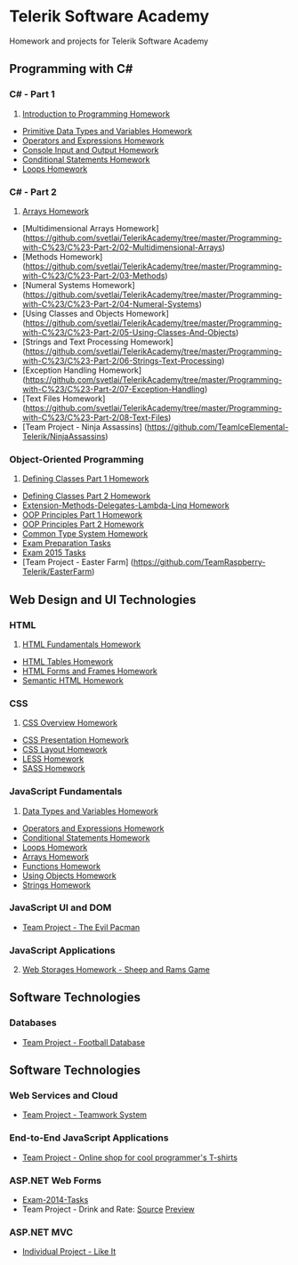 Telerik Software Academy
==============

Homework and projects for Telerik Software Academy

## Programming with C# ##

### C# - Part 1

1. [Introduction to Programming Homework](https://github.com/svetlai/TelerikAcademy/tree/master/Programming-with-C%23/C%23-Part-1/01-Intro-Programming-Homework)
* [Primitive Data Types and Variables Homework](https://github.com/svetlai/TelerikAcademy/tree/master/Programming-with-C%23/C%23-Part-1/02-Primitive-Data-Types-Variables)
* [Operators and Expressions Homework](https://github.com/svetlai/TelerikAcademy/tree/master/Programming-with-C%23/C%23-Part-1/03-Operators-Expressions)
* [Console Input and Output Homework](https://github.com/svetlai/TelerikAcademy/tree/master/Programming-with-C%23/C%23-Part-1/04-Console-Input-Output)
* [Conditional Statements Homework](https://github.com/svetlai/TelerikAcademy/tree/master/Programming-with-C%23/C%23-Part-1/05-Conditional-Statements)
* [Loops Homework](https://github.com/svetlai/TelerikAcademy/tree/master/Programming-with-C%23/C%23-Part-1/06-Loops)

### C# - Part 2

1. [Arrays Homework](https://github.com/svetlai/TelerikAcademy/tree/master/Programming-with-C%23/C%23-Part-2/01-Arrays)
* [Multidimensional Arrays Homework] (https://github.com/svetlai/TelerikAcademy/tree/master/Programming-with-C%23/C%23-Part-2/02-Multidimensional-Arrays)
* [Methods Homework] (https://github.com/svetlai/TelerikAcademy/tree/master/Programming-with-C%23/C%23-Part-2/03-Methods)
* [Numeral Systems Homework] (https://github.com/svetlai/TelerikAcademy/tree/master/Programming-with-C%23/C%23-Part-2/04-Numeral-Systems)
* [Using Classes and Objects Homework] (https://github.com/svetlai/TelerikAcademy/tree/master/Programming-with-C%23/C%23-Part-2/05-Using-Classes-And-Objects)
* [Strings and Text Processing Homework] (https://github.com/svetlai/TelerikAcademy/tree/master/Programming-with-C%23/C%23-Part-2/06-Strings-Text-Processing)
* [Exception Handling Homework] (https://github.com/svetlai/TelerikAcademy/tree/master/Programming-with-C%23/C%23-Part-2/07-Exception-Handling)
* [Text Files Homework] (https://github.com/svetlai/TelerikAcademy/tree/master/Programming-with-C%23/C%23-Part-2/08-Text-Files)
* [Team Project - Ninja Assassins] (https://github.com/TeamIceElemental-Telerik/NinjaAssassins)

### Object-Oriented Programming

1. [Defining Classes Part 1 Homework](https://github.com/svetlai/TelerikAcademy/tree/master/Programming-with-C%23/Object-Oriented-Programming/01-Defining-Classes-Part-1)
* [Defining Classes Part 2 Homework](https://github.com/svetlai/TelerikAcademy/tree/master/Programming-with-C%23/Object-Oriented-Programming/02-Defining-Classes-Part-2)
* [Extension-Methods-Delegates-Lambda-Linq Homework](https://github.com/svetlai/TelerikAcademy/tree/master/Programming-with-C%23/Object-Oriented-Programming/03-Extension-Methods-Delegates-Lambda-Linq)
* [OOP Principles Part 1 Homework](https://github.com/svetlai/TelerikAcademy/tree/master/Programming-with-C%23/Object-Oriented-Programming/04-OOP-Principles-Part-1)
* [OOP Principles Part 2 Homework](https://github.com/svetlai/TelerikAcademy/tree/master/Programming-with-C%23/Object-Oriented-Programming/05-OOP-Principles-Part-2)
* [Common Type System Homework](https://github.com/svetlai/TelerikAcademy/tree/master/Programming-with-C%23/Object-Oriented-Programming/06-Common-Type-System)
* [Exam Preparation Tasks](https://github.com/svetlai/TelerikAcademy/tree/master/Programming-with-C%23/Object-Oriented-Programming/Exam-Preparation-Tasks)
* [Exam 2015 Tasks](https://github.com/svetlai/TelerikAcademy/tree/master/Programming-with-C%23/Object-Oriented-Programming/Exam-2015-Tasks)
* [Team Project - Easter Farm] (https://github.com/TeamRaspberry-Telerik/EasterFarm)

## Web Design and UI Technologies ##

### HTML

1. [HTML Fundamentals Homework](https://github.com/svetlai/TelerikAcademy/tree/master/Web-Design-and-UI/HTML/01-HTML-Fundamentals)
*  [HTML Tables Homework](https://github.com/svetlai/TelerikAcademy/tree/master/Web-Design-and-UI/HTML/02-HTML-Tables)
*  [HTML Forms and Frames Homework](https://github.com/svetlai/TelerikAcademy/tree/master/Web-Design-and-UI/HTML/03-HTML-Forms-Frames)
*  [Semantic HTML Homework](https://github.com/svetlai/TelerikAcademy/tree/master/Web-Design-and-UI/HTML/04-Semantic-HTML)

### CSS

1. [CSS Overview Homework](https://github.com/svetlai/TelerikAcademy/tree/master/Web-Design-and-UI/CSS/01-CSS-Overview)
*  [CSS Presentation Homework](https://github.com/svetlai/TelerikAcademy/tree/master/Web-Design-and-UI/CSS/02-CSS-Presentation)
*  [CSS Layout Homework](https://github.com/svetlai/TelerikAcademy/tree/master/Web-Design-and-UI/CSS/03-CSS-Layout)
*  [LESS Homework](https://github.com/svetlai/TelerikAcademy/tree/master/Web-Design-and-UI/CSS/04-LESS)
*  [SASS Homework](https://github.com/svetlai/TelerikAcademy/tree/master/Web-Design-and-UI/CSS/05-SASS)

### JavaScript Fundamentals

1. [Data Types and Variables Homework](https://github.com/svetlai/TelerikAcademy/tree/master/Web-Design-and-UI/JavaScript-Fundamentals/01-Data-Types-Variables)
* [Operators and Expressions Homework](https://github.com/svetlai/TelerikAcademy/tree/master/Web-Design-and-UI/JavaScript-Fundamentals/02-Operators-Expressions)
* [Conditional Statements Homework](https://github.com/svetlai/TelerikAcademy/tree/master/Web-Design-and-UI/JavaScript-Fundamentals/03-Conditional-Statements)
* [Loops Homework](https://github.com/svetlai/TelerikAcademy/tree/master/Web-Design-and-UI/JavaScript-Fundamentals/04-Loops)
* [Arrays Homework](https://github.com/svetlai/TelerikAcademy/tree/master/Web-Design-and-UI/JavaScript-Fundamentals/05-Arrays)
* [Functions Homework](https://github.com/svetlai/TelerikAcademy/tree/master/Web-Design-and-UI/JavaScript-Fundamentals/06-Functions)
* [Using Objects Homework](https://github.com/svetlai/TelerikAcademy/tree/master/Web-Design-and-UI/JavaScript-Fundamentals/07-Using-Objects)
* [Strings Homework](https://github.com/svetlai/TelerikAcademy/tree/master/Web-Design-and-UI/JavaScript-Fundamentals/08-Strings)

### JavaScript UI and DOM

* [Team Project - The Evil Pacman](https://github.com/TeamHercules-Telerik/TeamHercules)

### JavaScript Applications

2. [Web Storages Homework - Sheep and Rams Game](https://github.com/svetlai/TelerikAcademy/tree/master/Web-Design-and-UI/JavaScript-Applications/02-Web-Storages-SheepAndRamsGame)

## Software Technologies ##

### Databases 

* [Team Project - Football Database](https://github.com/TeamWolfRaider/TeamWork)

## Software Technologies ##

### Web Services and Cloud

* [Team Project - Teamwork System](https://github.com/Telerik-Team-Lychee/TeamWorkSystem)

### End-to-End JavaScript Applications

* [Team Project - Online shop for cool programmer's T-shirts](https://github.com/wIksS/OnlineStore)

### ASP.NET Web Forms

* [Exam-2014-Tasks](https://github.com/svetlai/TelerikAcademy/tree/master/Software-Technologies/ASP.NET-Web-Forms/Exam-2014-Tasks)
* Team Project - Drink and Rate: [Source](https://github.com/AynRandTelerik/DrinkAndRate) [Preview](http://drinkandrate.apphb.com)

### ASP.NET MVC

* [Individual Project - Like It](https://github.com/svetlai/LikeIt)